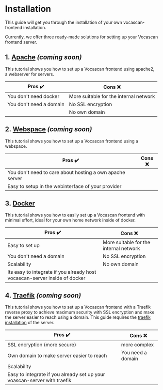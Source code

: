 # Installation

This guide will get you through the installation of your own vocascan-frontend installation.

Currently, we offer three ready-made solutions for setting up your Vocascan frontend server.

## 1.&nbsp;[Apache](vocascan-frontend/installation/apache) _(coming soon)_

This tutorial shows you how to set up a Vocascan frontend using apache2, a webserver for servers.

| Pros ✔️                 | Cons ❌                                |
| ----------------------- | -------------------------------------- |
| You don't need docker   | More suitable for the internal network |
| You don't need a domain | No SSL encryption                      |
|                         | No own domain                          |

## 2.&nbsp;[Webspace](vocascan-frontend/installation/webspace) _(coming soon)_

This tutorial shows you how to set up a Vocascan frontend using a webspace.

| Pros ✔️                                                  | Cons ❌ |
| -------------------------------------------------------- | ------- |
| You don't need to care about hosting a own apache server |         |
| Easy to setup in the webinterface of your provider       |         |

## 3.&nbsp;[Docker](vocascan-frontend/installation/docker)

This tutorial shows you how to easily set up a Vocascan frontend with minimal effort, ideal for your own home network
inside of docker.

| Pros ✔️                                                                    | Cons ❌                                |
| -------------------------------------------------------------------------- | -------------------------------------- |
| Easy to set up                                                             | More suitable for the internal network |
| You don't need a domain                                                    | No SSL encryption                      |
| Scalability                                                                | No own domain                          |
| Its easy to integrate if you already host vocascan-server inside of docker |                                        |

## 4.&nbsp;[Traefik](vocascan-frontend/installation/traefik) _(coming soon)_

This tutorial shows you how to set up a Vocascan frontend with a Traefik reverse proxy to achieve maximum security with
SSL encryption and make the server easier to reach using a domain. This guide requires the
[traefik installation](vocascan-server/installation/traefik) of the server.

| Pros ✔️                                                                  | Cons ❌           |
| ------------------------------------------------------------------------ | ----------------- |
| SSL encryption (more secure)                                             | more complex      |
| Own domain to make server easier to reach                                | You need a domain |
| Scalability                                                              |                   |
| Easy to integrate if you already set up your voascan-server with traefik |                   |
